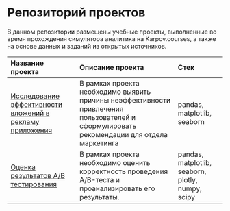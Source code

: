 # Репозиторий проектов

В данном репозитории размещены учебные проекты, выполненные во время прохождения симулятора аналитика на Karpov.courses, а также на основе данных и заданий из открытых источников.

| **Название проекта**                  | **Описание проекта**                                          | **Стек**                                 |
|:--------------------------------------|:--------------------------------------------------------------|:------------------------------------------------|
|[Исследование эффективности вложений в рекламу приложения](https://github.com/alexey-zamarin/Study_projects/tree/main/1.%20%D0%9F%D1%80%D0%BE%D0%B5%D0%BA%D1%82.%20%D0%98%D1%81%D1%81%D0%BB%D0%B5%D0%B4%D0%BE%D0%B2%D0%B0%D0%BD%D0%B8%D0%B5%20%D1%8D%D1%84%D1%84%D0%B5%D0%BA%D1%82%D0%B8%D0%B2%D0%BD%D0%BE%D1%81%D1%82%D0%B8%20%D0%B2%D0%BB%D0%BE%D0%B6%D0%B5%D0%BD%D0%B8%D0%B9%20%D0%B2%20%D1%80%D0%B5%D0%BA%D0%BB%D0%B0%D0%BC%D1%83)| В рамках проекта необходимо выявить причины неэффективности привлечения пользователей и сформулировать рекомендации для отдела маркетинга | pandas, matplotlib, seaborn|
|[Оценка результатов A/B тестирования](https://github.com/alexey-zamarin/Study_projects/tree/main/2.%20%D0%9F%D1%80%D0%BE%D0%B5%D0%BA%D1%82.%20%D0%9E%D1%86%D0%B5%D0%BD%D0%BA%D0%B0%20%D1%80%D0%B5%D0%B7%D1%83%D0%BB%D1%8C%D1%82%D0%B0%D1%82%D0%BE%D0%B2%20AB-%D1%82%D0%B5%D1%81%D1%82%D0%B8%D1%80%D0%BE%D0%B2%D0%B0%D0%BD%D0%B8%D1%8F)|В рамках проекта необходимо оценить корректность проведения A/B-теста и проанализировать его результаты.|pandas, matplotlib, seaborn, plotly, numpy, scipy|
